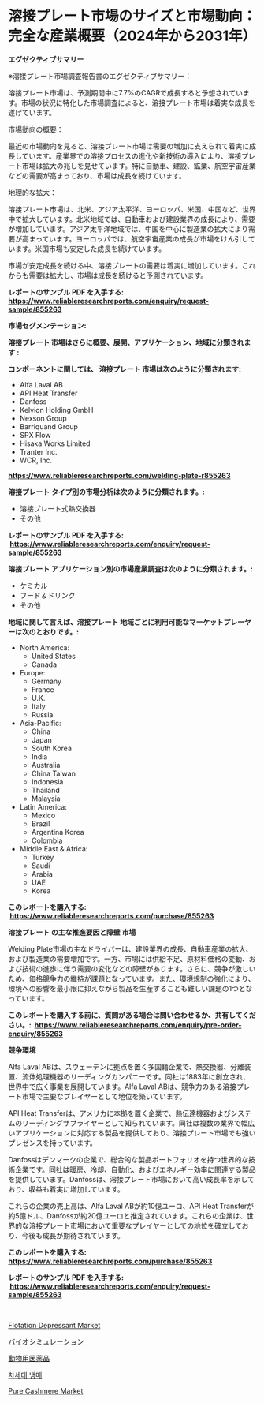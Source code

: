 <p><h1>溶接プレート市場のサイズと市場動向：完全な産業概要（2024年から2031年）</h1></p><p><strong>エグゼクティブサマリー</strong></p>
<p><p>※溶接プレート市場調査報告書のエグゼクティブサマリー：</p><p>溶接プレート市場は、予測期間中に7.7%のCAGRで成長すると予想されています。市場の状況に特化した市場調査によると、溶接プレート市場は着実な成長を遂げています。</p><p>市場動向の概要：</p><p>最近の市場動向を見ると、溶接プレート市場は需要の増加に支えられて着実に成長しています。産業界での溶接プロセスの進化や新技術の導入により、溶接プレート市場は拡大の兆しを見せています。特に自動車、建設、鉱業、航空宇宙産業などの需要が高まっており、市場は成長を続けています。</p><p>地理的な拡大：</p><p>溶接プレート市場は、北米、アジア太平洋、ヨーロッパ、米国、中国など、世界中で拡大しています。北米地域では、自動車および建設業界の成長により、需要が増加しています。アジア太平洋地域では、中国を中心に製造業の拡大により需要が高まっています。ヨーロッパでは、航空宇宙産業の成長が市場をけん引しています。米国市場も安定した成長を続けています。</p><p>市場が安定成長を続ける中、溶接プレートの需要は着実に増加しています。これからも需要は拡大し、市場は成長を続けると予測されています。</p></p>
<p><strong>レポートのサンプル PDF を入手する: <a href="https://www.reliableresearchreports.com/enquiry/request-sample/855263">https://www.reliableresearchreports.com/enquiry/request-sample/855263</a></strong></p>
<p><strong>市場セグメンテーション:</strong></p>
<p><strong> 溶接プレート 市場はさらに概要、展開、アプリケーション、地域に分類されます :</strong></p>
<p><strong>コンポーネントに関しては、 溶接プレート 市場は次のように分類されます: &nbsp;</strong></p>
<p><ul><li>Alfa Laval AB</li><li>API Heat Transfer</li><li>Danfoss</li><li>Kelvion Holding GmbH</li><li>Nexson Group</li><li>Barriquand Group</li><li>SPX Flow</li><li>Hisaka Works Limited</li><li>Tranter Inc.</li><li>WCR, Inc.</li></ul></p>
<p><strong><a href="https://www.reliableresearchreports.com/welding-plate-r855263">https://www.reliableresearchreports.com/welding-plate-r855263</a></strong></p>
<p><strong> 溶接プレート タイプ別の市場分析は次のように分類されます。:</strong></p>
<p><ul><li>溶接プレート式熱交換器</li><li>その他</li></ul></p>
<p><strong>レポートのサンプル PDF を入手する: &nbsp;<a href="https://www.reliableresearchreports.com/enquiry/request-sample/855263">https://www.reliableresearchreports.com/enquiry/request-sample/855263</a></strong></p>
<p><strong> 溶接プレート アプリケーション別の市場産業調査は次のように分類されます。:</strong></p>
<p><ul><li>ケミカル</li><li>フード＆ドリンク</li><li>その他</li></ul></p>
<p><strong>地域に関して言えば、溶接プレート 地域ごとに利用可能なマーケットプレーヤーは次のとおりです。:</strong></p>
<p><ul>
    <li>
        North America:
        <ul>
            <li>United States</li>
            <li>Canada</li>
        </ul>
    </li>
    <li>
        Europe:
        <ul>
            <li>Germany</li>
            <li>France</li>
            <li>U.K.</li>
            <li>Italy</li>
            <li>Russia</li>
        </ul>
    </li>
    <li>
        Asia-Pacific:
        <ul>
            <li>China</li>
            <li>Japan</li>
            <li>South Korea</li>
            <li>India</li>
            <li>Australia</li>
            <li>China Taiwan</li>
            <li>Indonesia</li>
            <li>Thailand</li>
            <li>Malaysia</li>
        </ul>
    </li>
    <li>
        Latin America:
        <ul>
            <li>Mexico</li>
            <li>Brazil</li>
            <li>Argentina Korea</li>
            <li>Colombia</li>
        </ul>
    </li>
    <li>
        Middle East & Africa:
        <ul>
            <li>Turkey</li>
            <li>Saudi</li>
            <li>Arabia</li>
            <li>UAE</li>
            <li>Korea</li>
        </ul>
    </li>
    </ul></p>
<p><strong>このレポートを購入する: &nbsp;<a href="https://www.reliableresearchreports.com/purchase/855263">https://www.reliableresearchreports.com/purchase/855263</a></strong></p>
<p><strong>溶接プレート の主な推進要因と障壁 市場</strong></p>
<p><p>Welding Plate市場の主なドライバーは、建設業界の成長、自動車産業の拡大、および製造業の需要増加です。一方、市場には供給不足、原材料価格の変動、および技術の進歩に伴う需要の変化などの障壁があります。さらに、競争が激しいため、価格競争力の維持が課題となっています。また、環境規制の強化により、環境への影響を最小限に抑えながら製品を生産することも難しい課題の1つとなっています。</p></p>
<p><strong>このレポートを購入する前に、質問がある場合は問い合わせるか、共有してください。:&nbsp; <a href="https://www.reliableresearchreports.com/enquiry/pre-order-enquiry/855263">https://www.reliableresearchreports.com/enquiry/pre-order-enquiry/855263</a></strong></p>
<p><strong>競争環境</strong></p>
<p><p>Alfa Laval ABは、スウェーデンに拠点を置く多国籍企業で、熱交換器、分離装置、流体処理機器のリーディングカンパニーです。同社は1883年に創立され、世界中で広く事業を展開しています。Alfa Laval ABは、競争力のある溶接プレート市場で主要なプレイヤーとして地位を築いています。</p><p>API Heat Transferは、アメリカに本拠を置く企業で、熱伝達機器およびシステムのリーディングサプライヤーとして知られています。同社は複数の業界で幅広いアプリケーションに対応する製品を提供しており、溶接プレート市場でも強いプレゼンスを持っています。</p><p>Danfossはデンマークの企業で、総合的な製品ポートフォリオを持つ世界的な技術企業です。同社は暖房、冷却、自動化、およびエネルギー効率に関連する製品を提供しています。Danfossは、溶接プレート市場において高い成長率を示しており、収益も着実に増加しています。</p><p>これらの企業の売上高は、Alfa Laval ABが約10億ユーロ、API Heat Transferが約5億ドル、Danfossが約20億ユーロと推定されています。これらの企業は、世界的な溶接プレート市場において重要なプレイヤーとしての地位を確立しており、今後も成長が期待されています。</p></p>
<p><strong>このレポートを購入する: &nbsp; <a href="https://www.reliableresearchreports.com/purchase/855263">https://www.reliableresearchreports.com/purchase/855263</a></strong></p>
<p><strong>レポートのサンプル PDF を入手する: &nbsp;<a href="https://www.reliableresearchreports.com/enquiry/request-sample/855263">https://www.reliableresearchreports.com/enquiry/request-sample/855263</a></strong><strong></strong></p>
<p>&nbsp;</p>
<p><p><a href="https://www.linkedin.com/pulse/flotation-depressant-market-size-share-global-analysis-report-2rklc?trackingId=0JpkYDTSFX%2Bbz5J92lL5xA%3D%3D">Flotation Depressant Market</a></p><p><a href="https://medium.com/@eleanorardy655/%E3%83%90%E3%82%A4%E3%82%AA%E3%82%B7%E3%83%9F%E3%83%A5%E3%83%AC%E3%83%BC%E3%82%B7%E3%83%A7%E3%83%B3%E5%B8%82%E5%A0%B4%E8%A6%8F%E6%A8%A1%E3%81%AF-%E3%82%B0%E3%83%AD%E3%83%BC%E3%83%90%E3%83%AB%E7%94%A3%E6%A5%AD%E3%81%AB%E3%81%8A%E3%81%91%E3%82%8B%E6%9C%80%E9%81%A9%E3%81%AA%E3%83%9E%E3%83%BC%E3%82%B1%E3%83%86%E3%82%A3%E3%83%B3%E3%82%B0%E3%83%81%E3%83%A3%E3%83%8D%E3%83%AB%E3%82%92%E6%98%8E%E3%82%89%E3%81%8B%E3%81%AB%E3%81%97%E3%81%BE%E3%81%99-64ccf4d94de4">バイオシミュレーション</a></p><p><a href="https://medium.com/@tiannastark1/%E7%8D%A3%E5%8C%BB%E8%96%AC%E5%B8%82%E5%A0%B4%E3%81%AF%E5%B8%82%E5%A0%B4%E3%82%B7%E3%82%A7%E3%82%A2-%E3%82%B5%E3%82%A4%E3%82%BA-%E3%81%8A%E3%82%88%E3%81%B32031%E5%B9%B4%E3%81%BE%E3%81%A7%E3%81%AE%E4%BA%88%E6%B8%AC%E3%81%AB%E7%84%A6%E7%82%B9%E3%82%92%E5%BD%93%E3%81%A6%E3%81%A6%E3%81%84%E3%81%BE%E3%81%99-e2d89e048887">動物用医薬品</a></p><p><a href="https://medium.com/@bricebeahan2023/%EB%8B%A4%EC%9D%8C-%EC%84%B8%EB%8C%80-%EB%83%89%EB%A7%A4-%EC%8B%9C%EC%9E%A5-%EA%B7%9C%EB%AA%A8-%EB%B0%8F-%EC%8B%9C%EC%9E%A5-%EB%8F%99%ED%96%A5-%EC%82%B0%EC%97%85-%EC%A0%84%EB%B0%98%EC%A0%81%EC%9D%B8-%EA%B0%9C%EC%9A%94-2024%EB%85%84%EB%B6%80%ED%84%B0-2031%EB%85%84-d76a245dc806">차세대 냉매</a></p><p><a href="https://www.linkedin.com/pulse/pure-cashmere-market-size-examines-its-scope-primary-focus-xf40c?trackingId=1%2B6XYehYSYnVs6S68cbE%2FA%3D%3D">Pure Cashmere Market</a></p></p>